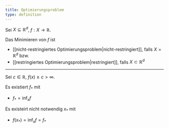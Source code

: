 ```yaml
---
title: Optimierungsproblem
type: definition
---
```


Sei $X \subseteq \mathbb{R}^d$, $f : X \to \mathbb{R}$.

Das Minimieren von $f$ ist
- [[nicht-restringiertes Optimierungsproblem|nicht-restringiert]], falls $X = \mathbb{R}^d$ bzw.
- [[restringiertes Optimierungsproblem|restringiert]], falls $X \subset \mathbb{R}^d$

---

Sei $c \in \mathbb{R}$, $f(x) \ge c \gt \infty$.

Es existiert $f_*$ mit
- $f_* = \inf_x f$

Es existeirt nicht notwendig $x_*$ mit
- $f(x_*) = \inf_x f = f_*$